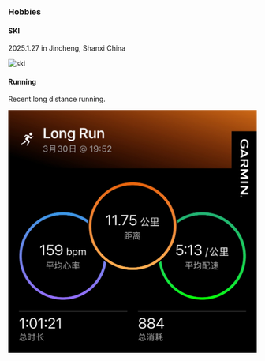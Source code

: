 ### Hobbies

#### SKI

2025.1.27 in Jincheng, Shanxi China

![ski](static/assets/img/ski.jpg)


#### Running



Recent long distance running.

![ski](static/assets/img/run.jpg)


